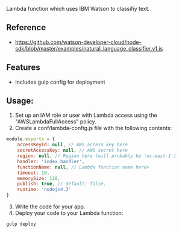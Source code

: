 Lambda function which uses IBM Watson to classifiy text. 

## Reference

* https://github.com/watson-developer-cloud/node-sdk/blob/master/examples/natural_language_classifier.v1.js

## Features

* Includes gulp config for deployment 

## Usage:

1. Set up an IAM role or user with Lambda access using the "AWSLambdaFullAccess" policy.
2. Create a conf/lambda-config.js file with the following contents:
```javascript
module.exports = {
    accessKeyId: null, // AWS access key here
    secretAccessKey: null, // AWS secret here
    region: null, // Region here (will probably be 'us-east-1')
    handler: 'index.handler',
    functionName: null, // Lambda function name here>
    timeout: 10,
    memorySize: 128,
    publish: true, // default: false,
    runtime: 'nodejs4.3'
}
```
3. Write the code for your app.
4. Deploy your code to your Lambda function:
```
gulp deploy
```